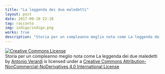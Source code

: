 ```yaml
---
title: "La leggenda dei due maledetti"
layout: post
date: 2017-09-10 22:10
tag: racconto
img: indigo/indigo.png
works: true
description: "Storia per un compleanno meglio nota come La leggenda dei due maledetti"
---
```


<div class="license-main">
<a rel="license" href="http://creativecommons.org/licenses/by-nc-nd/4.0/"><img alt="Creative Commons License" style="border-width:0" src="https://i.creativecommons.org/l/by-nc-nd/4.0/88x31.png" /></a><br /><span xmlns:dct="http://purl.org/dc/terms/" property="dct:title">Storia per un compleanno meglio nota come La leggenda dei due maledetti</span> by <a xmlns:cc="http://creativecommons.org/ns#" href="http://poros.github.io/la_leggenda_dei_due_maledetti/" property="cc:attributionName" rel="cc:attributionURL">Antonio Verardi</a> is licensed under a <a rel="license" href="http://creativecommons.org/licenses/by-nc-nd/4.0/">Creative Commons Attribution-NonCommercial-NoDerivatives 4.0 International License</a>
</div>
